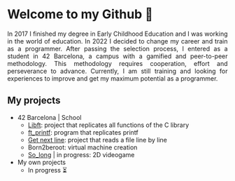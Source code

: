 <h1>Welcome to my Github 👋</h1>
<div>
<p style="text-align:justify;">In 2017 I finished my degree in Early Childhood Education and I was working in the world of education. In 2022 I decided to change my career and train as a programmer. After passing the selection process, I entered as a student in 42 Barcelona, a campus with a gamified and peer-to-peer methodology. This methodology requires cooperation, effort and perseverance to advance. Currently, I am still training and looking for experiences to improve and get my maximum potential as a programmer.</p>
</div>
<h2>My projects</h2>
<ul>
  <li>42 Barcelona | School
  	<ul>
  		<li><a href="https://github.com/laugarci/libft">Libft</a>: project that replicates all functions of the C library</li>
  		<li><a href="https://github.com/laugarci/printf">ft_printf</a>: program that replicates printf</li>
  		<li><a href="https://github.com/laugarci/get_next_line">Get next line</a>: project that reads a file line by line</li>
      <li>Born2beroot: virtual machine creation</li>
      <li><a href="https://github.com/laugarci/so_long">So_long</a> | in progress: 2D videogame</li>
  	</ul>
  </li><li>My own projects
  	<ul>
      <li>In progress ⏳</li>
  	</ul>
  </li>
